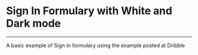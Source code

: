 <h1>Sign In Formulary with White and Dark mode</h1>
<hr>
  
A basic example of Sign In formulary using the example posted at Dribble
